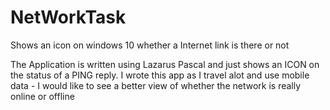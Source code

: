 # NetWorkTask
Shows an icon on windows 10 whether a Internet link is there or not

The Application is written using Lazarus Pascal and just shows an ICON on the status of a PING reply.
I wrote this app as I travel alot and use mobile data - I would like to see a better view of whether the 
network is really online or offline



